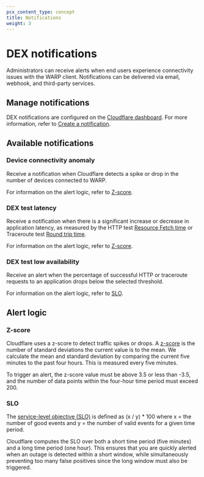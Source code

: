 ```yaml
---
pcx_content_type: concept
title: Notifications
weight: 3
---
```


# DEX notifications

Administrators can receive alerts when end users experience connectivity issues with the WARP client. Notifications can be delivered via email, webhook, and third-party services.

## Manage notifications

DEX notifications are configured on the [Cloudflare dashboard](https://dash.cloudflare.com/). For more information, refer to [Create a notification](/notifications/get-started/#create-a-notification).

## Available notifications

### Device connectivity anomaly

Receive a notification when Cloudflare detects a spike or drop in the number of devices connected to WARP.

For information on the alert logic, refer to [Z-score](#z-score).

### DEX test latency

Receive a notification when there is a significant increase or decrease in application latency, as measured by the HTTP test [Resource Fetch time](/cloudflare-one/insights/dex/tests/http/#test-results) or Traceroute test [Round trip time](/cloudflare-one/insights/dex/tests/traceroute/#test-results).

For information on the alert logic, refer to [Z-score](#z-score).

### DEX test low availability

Receive an alert when the percentage of successful HTTP or traceroute requests to an application drops below the selected threshold.

For information on the alert logic, refer to [SLO](#slo).

## ​​Alert logic

### Z-score

Cloudflare uses a z-score to detect traffic spikes or drops. A [z-score](https://en.wikipedia.org/wiki/Standard_score) is the number of standard deviations the current value is to the mean. We calculate the mean and standard deviation by comparing the current five minutes to the past four hours. This is measured every five minutes.

To trigger an alert, the z-score value must be above 3.5 or less than -3.5, and the number of data points within the four-hour time period must exceed 200.

### SLO

The [service-level objective (SLO)](https://sre.google/workbook/alerting-on-slos/) is defined as (x / y) * 100 where x = the number of good events and y = the number of valid events for a given time period.

Cloudflare computes the SLO over both a short time period (five minutes) and a long time period (one hour). This ensures that you are quickly alerted when an outage is detected within a short window, while simultaneously preventing too many false positives since the long window must also be triggered.
